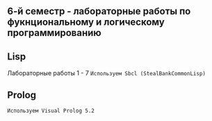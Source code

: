 ## 6-й семестр - лабораторные работы по фукнциональному и логическому программированию

## Lisp
Лабораторные работы 1 - 7
`Используем Sbcl (StealBankCommonLisp)`

## Prolog
`Используем Visual Prolog 5.2`